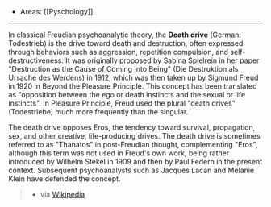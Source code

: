
- Areas: [[Pyschology]]

---

In classical Freudian psychoanalytic theory, the **Death drive** (German: Todestrieb) is the drive toward death and destruction, often expressed through behaviors such as aggression, repetition compulsion, and self-destructiveness. It was originally proposed by Sabina Spielrein in her paper "Destruction as the Cause of Coming Into Being" (Die Destruktion als Ursache des Werdens) in 1912, which was then taken up by Sigmund Freud in 1920 in Beyond the Pleasure Principle. This concept has been translated as "opposition between the ego or death instincts and the sexual or life instincts". In Pleasure Principle, Freud used the plural "death drives" (Todestriebe) much more frequently than the singular.

The death drive opposes Eros, the tendency toward survival, propagation, sex, and other creative, life-producing drives. The death drive is sometimes referred to as "Thanatos" in post-Freudian thought, complementing "Eros", although this term was not used in Freud's own work, being rather introduced by Wilhelm Stekel in 1909 and then by Paul Federn in the present context. Subsequent psychoanalysts such as Jacques Lacan and Melanie Klein have defended the concept. 
> - via [Wikipedia](https://en.wikipedia.org/wiki/Death%20drive)
